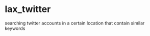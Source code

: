 lax_twitter
===========

searching twitter accounts in a certain location that contain similar keywords
